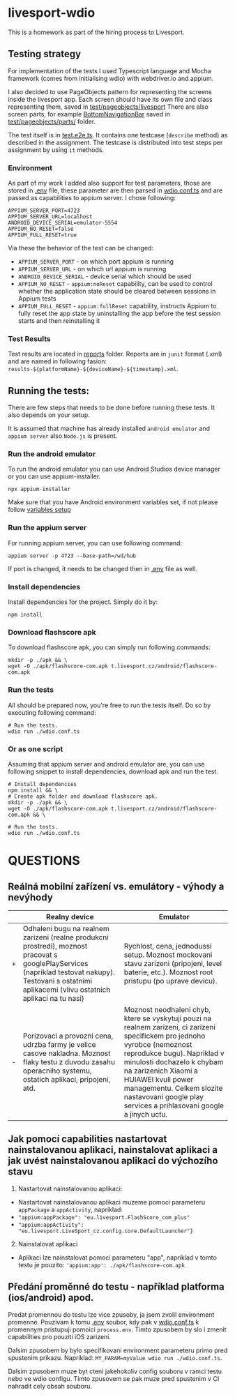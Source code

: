 # livesport-wdio

This is a homework as part of the hiring process to Livesport.

## Testing strategy

For implementation of the tests I used Typescript language and Mocha framework (comes from initialising wdio) with
webdriver.io and appium.

I also decided to use PageObjects pattern for representing the screens inside the livesport app.
Each screen should have its own file and class representing them, saved
in [test/pageobjects/livesport](test/pageobjects/livesport)
There are also screen parts, for example [BottomNavigationBar](test/pageobjects/livesport/parts/) saved
in [test/pageobjects/parts/](test/pageobjects/livesport/parts) folder.

The test itself is in [test.e2e.ts](test/specs/test.e2e.ts). It contains one testcase (`describe` method) as described
in the assignment.
The testcase is distributed into test steps per assignment by using `it` methods.

### Environment

As part of my work I added also support for test parameters, those are stored in [.env](.env) file, these parameter are
then parsed in [wdio.conf.ts](wdio.conf.ts) and are passed as capabilities to appium server. I chose following:

```
APPIUM_SERVER_PORT=4723
APPIUM_SERVER_URL=localhost
ANDROID_DEVICE_SERIAL=emulator-5554
APPIUM_NO_RESET=false
APPIUM_FULL_RESET=true
```

Via these the behavior of the test can be changed:

- `APPIUM_SERVER_PORT` - on which port appium is running
- `APPIUM_SERVER_URL` - on which url appium is running
- `ANDROID_DEVICE_SERIAL` - device serial which should be used
- `APPIUM_NO_RESET` - `appium:noReset` capability, can be used to control whether the application state should be
  cleared between sessions in Appium tests
- `APPIUM_FULL_RESET` - `appium:fullReset` capability, instructs Appium to fully reset the app state by uninstalling the
  app before the test session starts and then reinstalling it

### Test Results

Test results are located in [reports](reports) folder. Reports are in `junit` format (.xml) and are named in
following fasion: `results-${platformName}-${deviceName}-${timestamp}.xml`.

## Running the tests:

There are few steps that needs to be done before running these tests. It also depends on your setup.

It is assumed that machine has already installed `android emulator` and `appium server` also `Node.js` is present.

### Run the android emulator

To run the android emulator you can use Android Studios device manager or you can use appium-installer.

```shell
npx appium-installer
```

Make sure that you have Android environment variables set, if not please
follow [variables setup](https://developer.android.com/tools/variables)

### Run the appium server

For running appium server, you can use following command:

```shell
appium server -p 4723 --base-path=/wd/hub
```

If port is changed, it needs to be changed then in [.env](.env) file as well.

### Install dependencies

Install dependencies for the project. Simply do it by:

```shell
npm install
```

### Download flashscore apk

To download flashscore apk, you can simply run following commands:

```shell
mkdir -p ./apk && \
wget -O ./apk/flashscore-com.apk t.livesport.cz/android/flashscore-com.apk
```

### Run the tests

All should be prepared now, you're free to run the tests itself.
Do so by executing following command:

```shell
# Run the tests.
wdio run ./wdio.conf.ts
```

### Or as one script

Assuming that appium server and android emulator are, you can use following snippet to install dependencies, download
apk and run the test.

```shell
# Install dependencies
npm install && \
# Create apk folder and download flashscore apk.
mkdir -p ./apk && \
wget -O ./apk/flashscore-com.apk t.livesport.cz/android/flashscore-com.apk && \

# Run the tests.
wdio run ./wdio.conf.ts
```

# QUESTIONS

## Reálná mobilní zařízení vs. emulátory - výhody a nevýhody

|   | Realny device                                                                                                                                                                                             | Emulator                                                                                                                                                                                                                                                                                                                              |
|---|-----------------------------------------------------------------------------------------------------------------------------------------------------------------------------------------------------------|---------------------------------------------------------------------------------------------------------------------------------------------------------------------------------------------------------------------------------------------------------------------------------------------------------------------------------------|
| + | Odhaleni bugu na realnem zarizeni (realne produkcni prostredi), moznost pracovat s googlePlayServices (napriklad testovat nakupy). Testovani s ostatnimi aplikacemi (vlivu ostatnich aplikaci na tu nasi) | Rychlost, cena, jednodussi setup. Moznost mockovani stavu zarizeni (pripojeni, level baterie, etc.). Moznost root pristupu (po uprave devicu).                                                                                                                                                                                        |
| - | Porizovaci a provozni cena, udrzba farmy je velice casove nakladna. Moznost flaky testu z duvodu zasahu operacniho systemu, ostatich aplikaci, pripojeni, atd.                                            | Moznost neodhaleni chyb, ktere se vyskytuji pouzi na realnem zarizeni, ci zarizeni specifickem pro jednoho vyrobce (nemoznost reprodukce bugu). Napriklad v minulosti dochazelo k chybam na zarizenich Xiaomi a HUIAWEI kvuli power managementu. Celkem slozite nastavovani google play services a prihlasovani google a jinych uctu. |

## Jak pomocí capabilities nastartovat nainstalovanou aplikaci, nainstalovat aplikaci a jak uvést nainstalovanou aplikaci do výchozího stavu

1. Nastartovat nainstalovanou aplikaci:

- Nastartovat nainstalovanou aplikaci muzeme pomoci parameteru `appPackage` a `appActivity`, napriklad:
- `"appium:appPackage": "eu.livesport.FlashScore_com_plus"`
- `"appium:appActivity": "eu.livesport.LiveSport_cz.config.core.DefaultLauncher"}`

2. Nainstalovat aplikaci

- Aplikaci lze nainstalovat pomoci parameteru "app", napriklad v tomto testu je pouzito:
  ```'appium:app': ./apk/flashscore-com.apk```

## Předání proměnné do testu - například platforma (ios/android) apod.

Predat promennou do testu lze vice zpusoby, ja jsem zvolil environment promenne. Pouzivam k tomu [.env](.env)
soubor, kdy pak v [wdio.conf.ts](wdio.conf.ts) k promennym pristupuji pomoici `process.env`.
Timto zpusobem by slo i zmenit capabilities pro pouziti iOS zarizeni.

Dalsim zpusobem by bylo specifikovani environment parameteru primo pred spustenim prikazu.
Napriklad: `MY_PARAM=myValue wdio run ./wdio.conf.ts`.

Dalsim zpusobem muze byt cteni jakehokoliv config souboru v ramci testu nebo ve wdio configu. Timto zpusovem se pak muze
pred spustenim v CI nahradit cely obsah souboru.
